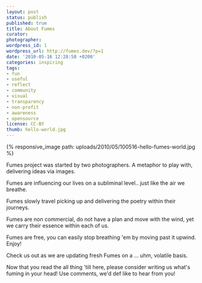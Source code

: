 ```yaml
---
layout: post
status: publish
published: true
title: About Fumes
curator: 
photographer: 
wordpress_id: 1
wordpress_url: http://fumes.dev/?p=1
date: '2010-05-16 12:28:58 +0200'
categories: inspiring
tags: 
- fun
- useful
- reflect
- community
- visual
- transparency
- non-profit
- awareness
- opensource
license: CC-BY
thumb: hello-world.jpg
---
```


{% responsive_image path: uploads/2010/05/100516-hello-fumes-world.jpg %}

Fumes project was started by two photographers. A metaphor to play with, delivering ideas via images.

Fumes are influencing our lives on a subliminal level.. just like the air we breathe.

Fumes slowly travel picking up and delivering the poetry within their journeys.

Fumes are non commercial, do not have a plan and move with the wind, yet we carry their essence within each of us.

Fumes are free, you can easily stop breathing 'em by moving past it upwind. Enjoy!

Check us out as we are updating fresh Fumes on a ... uhm, volatile basis.

Now that you read the all thing 'till here, please consider writing us what's fuming in your head! Use comments, we'd def like to hear from you!

